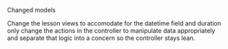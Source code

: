 Changed models

Change the lesson views to accomodate for the datetime field and duration only
change the actions in the controller to manipulate data appropriately and separate that logic into a concern so the controller
stays lean.
